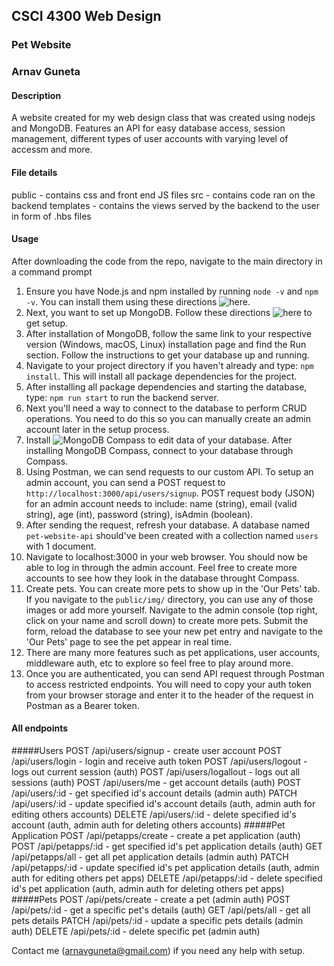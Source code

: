 ## CSCI 4300 Web Design
### Pet Website
### Arnav Guneta

#### Description
A website created for my web design class that was created using nodejs and MongoDB. Features an API for easy database access, session management, different types of user accounts with varying level of accessm and more.

#### File details
public - contains css and front end JS files
src - contains code ran on the backend
templates - contains the views served by the backend to the user in form of .hbs files

#### Usage
After downloading the code from the repo, navigate to the main directory in a command prompt

1. Ensure you have Node.js and npm installed by running `node -v` and `npm -v`. You can install them using these directions ![here](https://docs.npmjs.com/downloading-and-installing-node-js-and-npm).
2. Next, you want to set up MongoDB. Follow these directions ![here](https://docs.mongodb.com/manual/installation/#tutorial-installation) to get setup.
3. After installation of MongoDB, follow the same link to your respective version (Windows, macOS, Linux) installation page and find the Run section. Follow the instructions to get your database up and running.
4. Navigate to your project directory if you haven't already and type: `npm install`. This will install all package dependencies for the project.
5. After installing all package dependencies and starting the database, type: `npm run start` to run the backend server.
6. Next you'll need a way to connect to the database to perform CRUD operations. You need to do this so you can manually create an admin account later in the setup process.
7. Install ![MongoDB Compass](https://www.mongodb.com/products/compass) to edit data of your database. After installing MongoDB Compass, connect to your database through Compass.
8. Using Postman, we can send requests to our custom API. To setup an admin account, you can send a POST request to `http://localhost:3000/api/users/signup`. POST request body (JSON) for an admin account needs to include: name (string), email (valid string), age (int), password (string), isAdmin (boolean).
9. After sending the request, refresh your database. A database named `pet-website-api` should've been created with a collection named `users` with 1 document.
10. Navigate to localhost:3000 in your web browser. You should now be able to log in through the admin account. Feel free to create more accounts to see how they look in the database throught Compass.
11. Create pets. You can create more pets to show up in the 'Our Pets' tab. If you navigate to the `public/img/` directory, you can use any of those images or add more yourself. Navigate to the admin console (top right, click on your name and scroll down) to create more pets. Submit the form, reload the database to see your new pet entry and navigate to the 'Our Pets' page to see the pet appear in real time.
12. There are many more features such as pet applications, user accounts, middleware auth, etc to explore so feel free to play around more.
13. Once you are authenticated, you can send API request through Postman to access restricted endpoints. You will need to copy your auth token from your browser storage and enter it to the header of the request in Postman as a Bearer token.

#### All endpoints
#####Users
POST /api/users/signup - create user account
POST /api/users/login - login and receive auth token
POST /api/users/logout - logs out current session (auth)
POST /api/users/logallout - logs out all sessions (auth)
POST /api/users/me - get account details (auth)
POST /api/users/:id - get specified id's account details (admin auth)
PATCH /api/users/:id - update specified id's account details (auth, admin auth for editing others accounts)
DELETE /api/users/:id - delete specified id's account (auth, admin auth for deleting others accounts)
#####Pet Application
POST /api/petapps/create - create a pet application (auth)
POST /api/petapps/:id - get specified id's pet application details (auth)
GET /api/petapps/all - get all pet application details (admin auth)
PATCH /api/petapps/:id - update specified id's pet application details (auth, admin auth for editing others pet apps)
DELETE /api/petapps/:id - delete specified id's pet application (auth, admin auth for deleting others pet apps)
#####Pets
POST /api/pets/create - create a pet (admin auth)
POST /api/pets/:id - get a specific pet's details (auth)
GET /api/pets/all - get all pets details
PATCH /api/pets/:id - update a specific pets details (admin auth)
DELETE /api/pets/:id - delete specific pet (admin auth)

Contact me (arnavguneta@gmail.com) if you need any help with setup.

